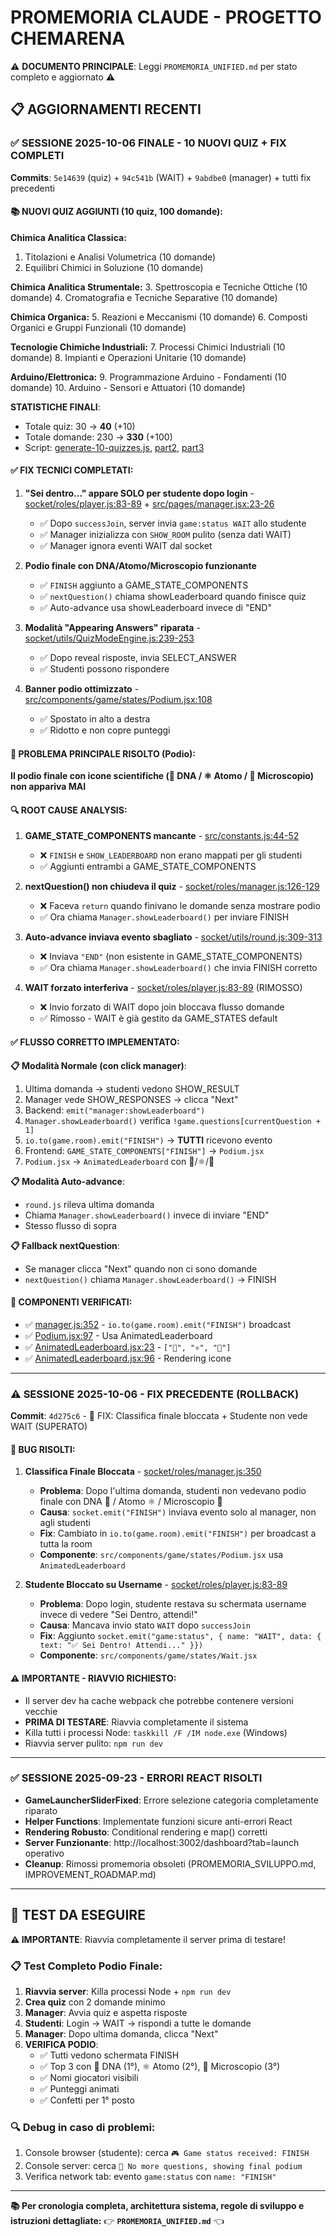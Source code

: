 # PROMEMORIA CLAUDE - PROGETTO CHEMARENA

⚠️ **DOCUMENTO PRINCIPALE**: Leggi `PROMEMORIA_UNIFIED.md` per stato completo e aggiornato ⚠️

## 📋 AGGIORNAMENTI RECENTI

### ✅ **SESSIONE 2025-10-06 FINALE - 10 NUOVI QUIZ + FIX COMPLETI**
**Commits**: `5e14639` (quiz) + `94c541b` (WAIT) + `9abdbe0` (manager) + tutti fix precedenti

#### 📚 **NUOVI QUIZ AGGIUNTI** (10 quiz, 100 domande):

**Chimica Analitica Classica:**
1. Titolazioni e Analisi Volumetrica (10 domande)
2. Equilibri Chimici in Soluzione (10 domande)

**Chimica Analitica Strumentale:**
3. Spettroscopia e Tecniche Ottiche (10 domande)
4. Cromatografia e Tecniche Separative (10 domande)

**Chimica Organica:**
5. Reazioni e Meccanismi (10 domande)
6. Composti Organici e Gruppi Funzionali (10 domande)

**Tecnologie Chimiche Industriali:**
7. Processi Chimici Industriali (10 domande)
8. Impianti e Operazioni Unitarie (10 domande)

**Arduino/Elettronica:**
9. Programmazione Arduino - Fondamenti (10 domande)
10. Arduino - Sensori e Attuatori (10 domande)

**STATISTICHE FINALI**:
- Totale quiz: 30 → **40** (+10)
- Totale domande: 230 → **330** (+100)
- Script: [generate-10-quizzes.js](scripts/generate-10-quizzes.js), [part2](scripts/add-quizzes-part2.js), [part3](scripts/add-quizzes-part3.js)

#### ✅ **FIX TECNICI COMPLETATI**:

1. **"Sei dentro..." appare SOLO per studente dopo login** - [socket/roles/player.js:83-89](socket/roles/player.js#L83-L89) + [src/pages/manager.jsx:23-26](src/pages/manager.jsx#L23-L26)
   - ✅ Dopo `successJoin`, server invia `game:status WAIT` allo studente
   - ✅ Manager inizializza con `SHOW_ROOM` pulito (senza dati WAIT)
   - ✅ Manager ignora eventi WAIT dal socket

2. **Podio finale con DNA/Atomo/Microscopio funzionante**
   - ✅ `FINISH` aggiunto a GAME_STATE_COMPONENTS
   - ✅ `nextQuestion()` chiama showLeaderboard quando finisce quiz
   - ✅ Auto-advance usa showLeaderboard invece di "END"

3. **Modalità "Appearing Answers" riparata** - [socket/utils/QuizModeEngine.js:239-253](socket/utils/QuizModeEngine.js#L239-L253)
   - ✅ Dopo reveal risposte, invia SELECT_ANSWER
   - ✅ Studenti possono rispondere

4. **Banner podio ottimizzato** - [src/components/game/states/Podium.jsx:108](src/components/game/states/Podium.jsx#L108)
   - ✅ Spostato in alto a destra
   - ✅ Ridotto e non copre punteggi

#### 🎯 PROBLEMA PRINCIPALE RISOLTO (Podio):
**Il podio finale con icone scientifiche (🧬 DNA / ⚛️ Atomo / 🔬 Microscopio) non appariva MAI**

#### 🔍 ROOT CAUSE ANALYSIS:

1. **GAME_STATE_COMPONENTS mancante** - [src/constants.js:44-52](src/constants.js#L44-L52)
   - ❌ `FINISH` e `SHOW_LEADERBOARD` non erano mappati per gli studenti
   - ✅ Aggiunti entrambi a GAME_STATE_COMPONENTS

2. **nextQuestion() non chiudeva il quiz** - [socket/roles/manager.js:126-129](socket/roles/manager.js#L126-L129)
   - ❌ Faceva `return` quando finivano le domande senza mostrare podio
   - ✅ Ora chiama `Manager.showLeaderboard()` per inviare FINISH

3. **Auto-advance inviava evento sbagliato** - [socket/utils/round.js:309-313](socket/utils/round.js#L309-L313)
   - ❌ Inviava `"END"` (non esistente in GAME_STATE_COMPONENTS)
   - ✅ Ora chiama `Manager.showLeaderboard()` che invia FINISH corretto

4. **WAIT forzato interferiva** - [socket/roles/player.js:83-89](socket/roles/player.js#L83-L89) (RIMOSSO)
   - ❌ Invio forzato di WAIT dopo join bloccava flusso domande
   - ✅ Rimosso - WAIT è già gestito da GAME_STATES default

#### ✅ FLUSSO CORRETTO IMPLEMENTATO:

**📋 Modalità Normale (con click manager)**:
1. Ultima domanda → studenti vedono SHOW_RESULT
2. Manager vede SHOW_RESPONSES → clicca "Next"
3. Backend: `emit("manager:showLeaderboard")`
4. `Manager.showLeaderboard()` verifica `!game.questions[currentQuestion + 1]`
5. `io.to(game.room).emit("FINISH")` → **TUTTI** ricevono evento
6. Frontend: `GAME_STATE_COMPONENTS["FINISH"]` → `Podium.jsx`
7. `Podium.jsx` → `AnimatedLeaderboard` con 🧬/⚛️/🔬

**📋 Modalità Auto-advance**:
- `round.js` rileva ultima domanda
- Chiama `Manager.showLeaderboard()` invece di inviare "END"
- Stesso flusso di sopra

**📋 Fallback nextQuestion**:
- Se manager clicca "Next" quando non ci sono domande
- `nextQuestion()` chiama `Manager.showLeaderboard()` → FINISH

#### 🎨 COMPONENTI VERIFICATI:
- ✅ [manager.js:352](socket/roles/manager.js#L352) - `io.to(game.room).emit("FINISH")` broadcast
- ✅ [Podium.jsx:97](src/components/game/states/Podium.jsx#L97) - Usa AnimatedLeaderboard
- ✅ [AnimatedLeaderboard.jsx:23](src/components/AnimatedLeaderboard.jsx#L23) - `["🧬", "⚛️", "🔬"]`
- ✅ [AnimatedLeaderboard.jsx:96](src/components/AnimatedLeaderboard.jsx#L96) - Rendering icone

---

### ⚠️ **SESSIONE 2025-10-06 - FIX PRECEDENTE (ROLLBACK)**
**Commit**: `4d275c6` - 🐛 FIX: Classifica finale bloccata + Studente non vede WAIT (SUPERATO)

#### 🎯 BUG RISOLTI:

1. **Classifica Finale Bloccata** - [socket/roles/manager.js:350](socket/roles/manager.js#L350)
   - **Problema**: Dopo l'ultima domanda, studenti non vedevano podio finale con DNA 🧬 / Atomo ⚛️ / Microscopio 🔬
   - **Causa**: `socket.emit("FINISH")` inviava evento solo al manager, non agli studenti
   - **Fix**: Cambiato in `io.to(game.room).emit("FINISH")` per broadcast a tutta la room
   - **Componente**: `src/components/game/states/Podium.jsx` usa `AnimatedLeaderboard`

2. **Studente Bloccato su Username** - [socket/roles/player.js:83-89](socket/roles/player.js#L83-L89)
   - **Problema**: Dopo login, studente restava su schermata username invece di vedere "Sei Dentro, attendi!"
   - **Causa**: Mancava invio stato `WAIT` dopo `successJoin`
   - **Fix**: Aggiunto `socket.emit("game:status", { name: "WAIT", data: { text: "✅ Sei Dentro! Attendi..." }})`
   - **Componente**: `src/components/game/states/Wait.jsx`

#### ⚠️ IMPORTANTE - RIAVVIO RICHIESTO:
- Il server dev ha cache webpack che potrebbe contenere versioni vecchie
- **PRIMA DI TESTARE**: Riavvia completamente il sistema
- Killa tutti i processi Node: `taskkill /F /IM node.exe` (Windows)
- Riavvia server pulito: `npm run dev`

---

### ✅ **SESSIONE 2025-09-23 - ERRORI REACT RISOLTI**
- **GameLauncherSliderFixed**: Errore selezione categoria completamente riparato
- **Helper Functions**: Implementate funzioni sicure anti-errori React
- **Rendering Robusto**: Conditional rendering e map() corretti
- **Server Funzionante**: http://localhost:3002/dashboard?tab=launch operativo
- **Cleanup**: Rimossi promemoria obsoleti (PROMEMORIA_SVILUPPO.md, IMPROVEMENT_ROADMAP.md)

---

## 🎯 TEST DA ESEGUIRE

**⚠️ IMPORTANTE**: Riavvia completamente il server prima di testare!

### 📋 Test Completo Podio Finale:
1. **Riavvia server**: Killa processi Node + `npm run dev`
2. **Crea quiz** con 2 domande minimo
3. **Manager**: Avvia quiz e aspetta risposte
4. **Studenti**: Login → WAIT → rispondi a tutte le domande
5. **Manager**: Dopo ultima domanda, clicca "Next"
6. **VERIFICA PODIO**:
   - ✅ Tutti vedono schermata FINISH
   - ✅ Top 3 con 🧬 DNA (1°), ⚛️ Atomo (2°), 🔬 Microscopio (3°)
   - ✅ Nomi giocatori visibili
   - ✅ Punteggi animati
   - ✅ Confetti per 1° posto

### 🔍 Debug in caso di problemi:
1. Console browser (studente): cerca `🎮 Game status received: FINISH`
2. Console server: cerca `🏁 No more questions, showing final podium`
3. Verifica network tab: evento `game:status` con `name: "FINISH"`

---

**📚 Per cronologia completa, architettura sistema, regole di sviluppo e istruzioni dettagliate:**
👉 **`PROMEMORIA_UNIFIED.md`** 👈